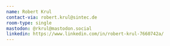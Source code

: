 ```yaml
---
name: Robert Krul
contact-via: robert.krul@sintec.de
room-type: single 
mastodon: @rkrul@mastodon.social 
linkedin: https://www.linkedin.com/in/robert-krul-7660742a/
---
```

